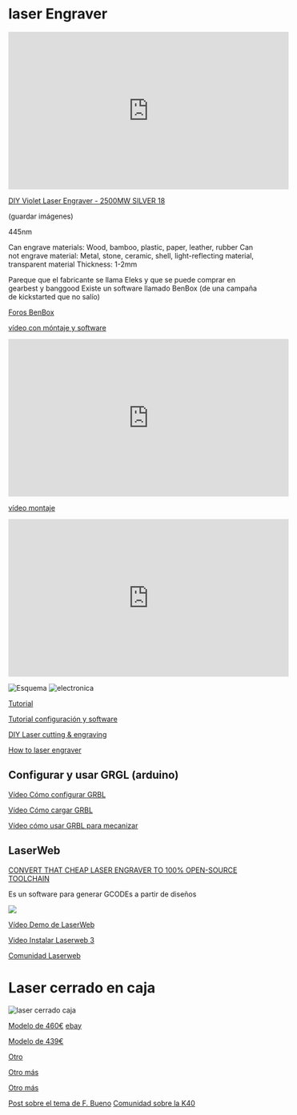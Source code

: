 # laser Engraver



<iframe width="560" height="315" src="https://www.youtube.com/embed/9PijjOQbtZo" frameborder="0" allowfullscreen></iframe>


[DIY Violet Laser Engraver  -  2500MW  SILVER 18](http://www.gearbest.com/3d-printers-3d-printer-kits/pp_364360.html)

(guardar imágenes)

445nm

Can engrave materials: Wood, bamboo, plastic, paper, leather, rubber
Can not engrave material: Metal, stone, ceramic, shell, light-reflecting material, transparent material
Thickness: 1-2mm

Pareque que el fabricante se llama Eleks y que se puede comprar en gearbest y banggood
Existe un software llamado BenBox (de una campaña de kickstarted que no salío)

[Foros BenBox](http://www.benboxlaser.us/)

[vídeo con móntaje y software](https://www.youtube.com/watch?v=Q0K2aK_9P6o)

<iframe width="560" height="315" src="https://www.youtube.com/embed/Q0K2aK_9P6o" frameborder="0" allowfullscreen></iframe>

[vídeo montaje](https://www.youtube.com/watch?v=TtmWrU1u9FY)

<iframe width="560" height="315" src="https://www.youtube.com/embed/TtmWrU1u9FY" frameborder="0" allowfullscreen></iframe>

![Esquema](http://www.soonwell.com/ebay_file/pretty-pic/2%20axis%20board-5.jpg)
![electronica](http://i.ebayimg.com/images/i/252291333856-0-1/s-l1000.jpg)

[Tutorial](http://www.instructables.com/id/Benbox-With-Eleks-Laser-Engraver-GearBest-Banggood/step1/Hints-Clarifications-for-the-How-to-Laser-engraver/)

[Tutorial configuración y software](http://www.instructables.com/id/Configurando-La-Grabadora-Laser-Benbox-DIY/)

[DIY Laser  cutting & engraving](http://www.instructables.com/id/Laser-Engraved-Bookmark-With-a-Cheap-Laser-Engrave/?utm_source=pdf&utm_campaign=related)

[How to laser engraver](http://www.instructables.com/id/How-To-Laser-Cutter/)

## Configurar y usar GRGL (arduino)

[Vídeo Cómo configurar GRBL](https://www.youtube.com/watch?v=zf2RbZb45gw)

[Vídeo Cómo cargar GRBL](https://www.youtube.com/watch?annotation_id=annotation_3187048669&feature=iv&src_vid=zf2RbZb45gw&v=0NEhhZAA8pg)

[Vídeo cómo usar GRBL para mecanizar](https://www.youtube.com/watch?v=_QG86v7_qo0)

## LaserWeb

[CONVERT THAT CHEAP LASER ENGRAVER TO 100% OPEN-SOURCE TOOLCHAIN](http://hackaday.com/2016/12/23/convert-that-cheap-laser-engraver-to-100-open-source-toolchain/)

Es un software para generar GCODEs a partir de diseños

![](https://lh3.googleusercontent.com/-jHF-euNxqdQ/WBIqgPrUurI/AAAAAAAABRk/lErxYoaLlqcyOQK8chAP4e4QMFZmN8kzQCJoC/w584-h315-rw/selection.gif)

[Vídeo Demo de LaserWeb](https://www.youtube.com/watch?v=s3iyZzqiFXQ&index=2&list=PL1JTb6-HQgOyc1eM6eX4v0tdSYpXFLYNT)

[Video Instalar Laserweb 3](https://www.youtube.com/watch?v=ZGu3gR9As9k&feature=autoshare)

[Comunidad Laserweb](https://plus.google.com/communities/115879488566665599508)

# Laser cerrado en caja

![laser cerrado caja](http://www.east-signs.com/u_file/images/16_10_14/6376934d97.jpg)

[Modelo de 460€](http://www.east-signs.com/products/small-machine-parts/for-stamp-making/mini-desktop-3020-40w-co2-laser-engraving-cutting-machine-1249.html) [ebay](http://www.ebay.es/itm/182178830081)

[Modelo de 439€](https://www.amazon.com/Mophorn-Engraving-Machine-Engraver-200X300mm/dp/B01HUW512C/ref=as_nsa_da_sm_n_au_dka_ES_pr_da_0_0?sigts=1486938931626&sig=554f36c526eefa2fd0c40bc852c3db48341605ad&adId=B01HUW512C&creativeASIN=B01HUW512C&linkId=ae7bee8ddac91caba3ef919b393a0958&tag=whodotis-20&linkCode=w47&ref-refURL=https%3A%2F%2Fwho.is%2Fwhois%2Fugr.es&slotNum=0&imprToken=a6ca9VDMGUUe3om1DLBysA&th=1)

[Otro](https://www.amazon.com/dp/B011QE1L5G?psc=1)

[Otro más](https://www.amazon.com/Mophorn-Engraving-Machine-Engraver-200X300mm/dp/B01HUW50UK/ref=as_nsa_da_sm_n_au_dka_ES_pr_da_0_0?sigts=1486938931626&sig=554f36c526eefa2fd0c40bc852c3db48341605ad&adId=B01HUW512C&creativeASIN=B01HUW512C&linkId=ae7bee8ddac91caba3ef919b393a0958&tag=whodotis-20&linkCode=w47&ref-refURL=https%3A%2F%2Fwho.is%2Fwhois%2Fugr.es&slotNum=0&imprToken=a6ca9VDMGUUe3om1DLBysA&th=1)

[Otro más](https://es.aliexpress.com/item/New-CO2-laser-cutting-machine-with-lift-system-up-and-down-laser-engrave-machine-with-USB/1862412945.html?spm=2114.43010208.4.52.TfvQaN)

[Post sobre el tema de F. Bueno](https://plus.google.com/u/0/+FernandoBueno)
[Comunidad sobre la K40 ](https://plus.google.com/u/0/collection/kv3JQE)

